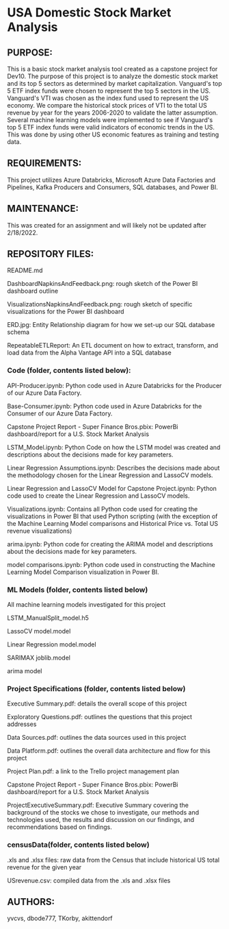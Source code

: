 # USA Domestic Stock Market Analysis 
## PURPOSE:
This is a basic stock market analysis tool created as a capstone project for Dev10. The purpose of this project is to analyze the domestic stock market and its top 5 sectors as determined by market capitalization. Vanguard's top 5 ETF index funds were chosen to represent the top 5 sectors in the US. Vanguard's VTI was chosen as the index fund used to represent the US economy. We compare the historical stock prices of VTI to the total US revenue by year for the years 2006-2020 to validate the latter assumption. Several machine learning models were implemented to see if Vanguard's top 5 ETF index funds were valid indicators of economic trends in the US. This was done by using other US economic features as training and testing data. 

## REQUIREMENTS:
This project utilizes Azure Databricks, Microsoft Azure Data Factories and Pipelines, Kafka Producers and Consumers, SQL databases, and Power BI.

## MAINTENANCE:
This was created for an assignment and will likely not be updated after 2/18/2022.

## REPOSITORY FILES:
README.md        

DashboardNapkinsAndFeedback.png: rough sketch of the Power BI dashboard outline

VisualizationsNapkinsAndFeedback.png: rough sketch of specific visualizations for the Power BI dashboard

ERD.jpg: Entity Relationship diagram for how we set-up our SQL database schema

RepeatableETLReport: An ETL document on how to extract, transform, and load data from the Alpha Vantage API into a SQL database

### Code (folder, contents listed below):
  API-Producer.ipynb: Python code used in Azure Databricks for the Producer of our Azure Data Factory.

  Base-Consumer.ipynb: Python code used in Azure Databricks for the Consumer of our Azure Data Factory.

  Capstone Project Report - Super Finance Bros.pbix: PowerBi dashboard/report for a U.S. Stock Market Analysis

  LSTM_Model.ipynb: Python Code on how the LSTM model was created and descriptions about the decisions made for key parameters.

  Linear Regression Assumptions.ipynb: Describes the decisions made about the methodology chosen for the Linear Regression and LassoCV models.

  Linear Regression and LassoCV Model for Capstone Project.ipynb: Python code used to create the Linear Regression and LassoCV models. 

  Visualizations.ipynb: Contains all Python code used for creating the visualizations in Power BI that used Python scripting (with the exception of the Machine Learning Model comparisons and Historical Price vs. Total US revenue visualizations)

  arima.ipynb: Python code for creating the ARIMA model and descriptions about the decisions made for key parameters.

  model comparisons.ipynb: Python code used in constructing the Machine Learning Model Comparison visualization in Power BI.

### ML Models (folder, contents listed below)
All machine learning models investigated for this project
  
  LSTM_ManualSplit_model.h5

  LassoCV model.model

  Linear Regression model.model

  SARIMAX joblib.model

  arima model

### Project Specifications (folder, contents listed below)

  Executive Summary.pdf: details the overall scope of this project

  Exploratory Questions.pdf: outlines the questions that this project addresses

  Data Sources.pdf: outlines the data sources used in this project

  Data Platform.pdf: outlines the overall data architecture and flow for this project

  Project Plan.pdf: a link to the Trello project management plan
  
  Capstone Project Report - Super Finance Bros.pbix: PowerBi dashboard/report for a U.S. Stock Market Analysis
  
  ProjectExecutiveSummary.pdf: Executive Summary covering the background of the stocks we chose to investigate, our methods and technologies used, 
  the results and discussion on our findings, and recommendations based on findings.

### censusData(folder, contents listed below)

  .xls and .xlsx files: raw data from the Census that include historical US total revenue for the given year

  USrevenue.csv: compiled data from the .xls and .xlsx files

## AUTHORS:
yvcvs, dbode777, TKorby, akittendorf
